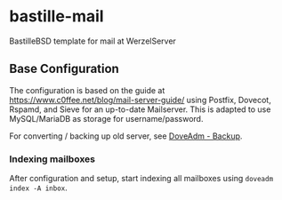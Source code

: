 # bastille-mail
BastilleBSD template for mail at WerzelServer

## Base Configuration
The configuration is based on the guide at https://www.c0ffee.net/blog/mail-server-guide/ using Postfix, Dovecot, Rspamd, and Sieve for an up-to-date Mailserver.
This is adapted to use MySQL/MariaDB as storage for username/password.

For converting / backing up old server, see [DoveAdm - Backup](https://wiki.dovecot.org/Tools/Doveadm/Sync).

### Indexing mailboxes
After configuration and setup, start indexing all mailboxes using ```doveadm index -A inbox```.